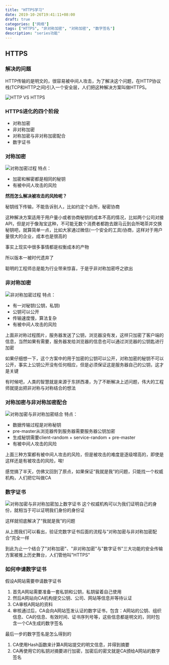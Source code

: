 ```yaml
---
title: "HTTPS学习"
date: 2019-10-26T19:41:11+08:00
draft: true
categories: ["网络"]
tags: ["HTTPS", "非对称加密", "对称加密", "数字签名"]
description: "series功能"
---
```



## HTTPS


### 解决的问题
HTTP传输的是明文的，很容易被中间人攻击，为了解决这个问题，在HTTP协议栈(TCP和HTTP之间)引入一个安全层，人们把这种解决方案叫做HTTPS。

![HTTP VS HTTPS](https://ftp.bmp.ovh/imgs/2019/10/de30a15a11b0e4b4.png "HTTP VS HTTPS")

### HTTPS进化的四个阶段

- 对称加密
- 非对称加密
- 对称加密与非对称加密配合
- 数字证书

### 对称加密
![对称加密过程](https://ftp.bmp.ovh/imgs/2019/10/22cee9375ed80bac.jpeg "对称加密过程")
特点：

- 加密和解密都是相同的秘钥
- 有被中间人攻击的风险

**然而怎么解决被攻击的风险呢？**

秘钥线下传输，不能告诉别人，比如约定个会所，秘密协商

这种解决方案适用于用户量小或者协商秘钥的成本不高的情况，比如两个公司对接API，但是对于像淘宝这种，不可能无数个消费者都跑去跟马云到会所喝茶并交换秘钥吧，就算简单一点，比如大家通过微信(一个安全的工具)协商，这样对于用户量很大的企业，成本也是很高的

事实上现实中很多事情都是权衡成本的产物

所以版本一被时代遗弃了

聪明的工程师总是能为行业带来惊喜，于是乎非对称加密呼之欲出

### 非对称加密
![非对称加密过程](https://ftp.bmp.ovh/imgs/2019/10/c98ee1ebd38c28dc.jpeg "非对称加密过程")
特点：

- 有一对秘钥(公钥，私钥)
- 公钥可以公开
- 传输速度慢，算法复杂
- 有被中间人攻击的风险

上面非对称过程图片，服务器发送了公钥，浏览器没有发，这样只加密了客户端的信息，当然如果有需要，服务器发给浏览器的信息也可以通过浏览器的公钥匙进行加密

如果仔细想一下，这个方案中的用于加密的公钥可以公开，对称加密的秘钥不可以公开，事实上公钥公开没有任何相应，但是必须保证这是服务器自己的公钥，这才是关键

有时候吧，人类的智慧就是来源于东拼西凑，为了不断解决上述问题，伟大的工程师就提出把非对称与对称结合的想法

### 对称加密与非对称加密配合
![对称加密与非对称加密结合](https://ftp.bmp.ovh/imgs/2019/10/7637f37b43ea4956.jpeg "对称加密与非对称加密结合")
特点：

- 数据传输过程是对称秘钥
- pre-master从浏览器传到服务器需要服务器公钥加密
- 生成秘钥需要client-random + service-random + pre-master
- 有被中间人攻击的风险

上面三种方案都有被中间人攻击的风险，但是被攻击的难度是逐级增高的，即使是这样还是有被攻击的风险，唉!

感觉搞了半天，仿佛又回到了原点，如果保证“我就是我”的问题，只能找一个权威机构，人们把它叫做CA

### 数字证书
![对称加密与非对称加密加上数字证书](https://ftp.bmp.ovh/imgs/2019/10/c7ca6cdbd23e5a40.jpeg "对称加密与非对称加密加上数字证书")
这个权威机构可以为我们证明自己的身份，就相当于可以证明我们身份的身份证

这样就彻底解决了“我就是我”的问题

从上图我们可以看出，验证完数字证书后面的流程与“对称加密与非对称加密配合”完全一样

到此为止一个结合了"对称加密"、"非对称加密"与"数字证书"三大功能的安全传输方案被推上历史舞台，人们管他叫"HTTPS"


### 如何申请数字证书

假设A网站需要申请数字证书

1. 首先A网站需要准备一套私钥和公钥，私钥留着自己使用
2. 然后A网站向CA机构提交公钥、公司、网站等信息并等待认证
3. CA审核A网站的资料
4. 审核通过后，CA会向A网站签发认证的数字证书，包含：A网站的公钥、组织信息、CA的信息、有效时间、证书序列号等，这些信息都是明文的，同时包含一个CA生成的数字签名


最后一步的数字签名是怎么得到的

1. CA使用Hash函数来计算A网站提交的明文信息，并得到摘要
2. CA再使用它的私钥对摘要进行加密，加密后的密文就是CA颁给A网站的数字签名


